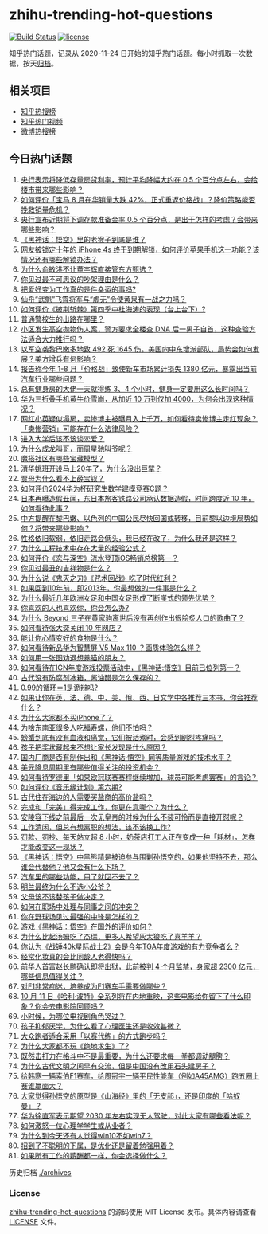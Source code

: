 # zhihu-trending-hot-questions

[![Build Status](https://github.com/justjavac/zhihu-trending-hot-questions/workflows/ci/badge.svg?branch=master)](https://github.com/justjavac/zhihu-trending-hot-questions/actions)
[![license](https://img.shields.io/github/license/justjavac/zhihu-trending-hot-questions)](https://github.com/justjavac/zhihu-trending-hot-questions/blob/master/LICENSE)

知乎热门话题，记录从 2020-11-24
日开始的知乎热门话题。每小时抓取一次数据，按天[归档](./archives)。

## 相关项目

- [知乎热搜榜](https://github.com/justjavac/zhihu-trending-top-search)
- [知乎热门视频](https://github.com/justjavac/zhihu-trending-hot-video)
- [微博热搜榜](https://github.com/justjavac/weibo-trending-hot-search)

## 今日热门话题

<!-- BEGIN -->
<!-- 最后更新时间 Tue Sep 24 2024 11:18:51 GMT+0800 (China Standard Time) -->

1. [央行表示将降低存量房贷利率，预计平均降幅大约在 0.5 个百分点左右，会给楼市带来哪些影响？](https://www.zhihu.com/question/668022355)
1. [如何评价「宝马 8 月在华销量大跌 42%，正式重返价格战」？降价策略能否挽救销量危机？](https://www.zhihu.com/question/667937504)
1. [央行宣布近期将下调存款准备金率 0.5 个百分点，是出于怎样的考虑？会带来哪些影响？](https://www.zhihu.com/question/668022046)
1. [《黑神话：悟空》里的老猴子到底是谁？](https://www.zhihu.com/question/665053539)
1. [网友被锁定十年的 iPhone 4s 终于到期解锁，如何评价苹果手机这一功能？该情况还有哪些解锁办法？](https://www.zhihu.com/question/667957356)
1. [为什么俞敏洪不让董宇辉直接管东方甄选？](https://www.zhihu.com/question/663713100)
1. [你见过最不可思议的吵架理由是什么？](https://www.zhihu.com/question/470916875)
1. [把爱好变为工作真的是件幸运的事吗?](https://www.zhihu.com/question/667984722)
1. [仙舟“武魁”飞霄将军与“虚无”令使黄泉有一战之力吗？](https://www.zhihu.com/question/666847533)
1. [如何评价《披荆斩棘》第四季中杜海涛的表现（台上台下）?](https://www.zhihu.com/question/666068201)
1. [普通警校生的出路在哪里？](https://www.zhihu.com/question/661951155)
1. [小区发生高空抛物伤人案，警方要求全楼查 DNA 后一男子自首，这种查验方法适合大力推行吗？](https://www.zhihu.com/question/667865679)
1. [以军空袭黎巴嫩多地致 492 死 1645 伤，美国向中东增派部队，局势会如何发展？美方增兵有何影响？](https://www.zhihu.com/question/668017317)
1. [报告称今年 1-8 月「价格战」致使新车市场累计损失 1380 亿元，暴露出当前汽车行业哪些问题？](https://www.zhihu.com/question/667960375)
1. [总有健身房的大佬一天就得练 3、4 个小时，健身一定要用这么长时间吗？](https://www.zhihu.com/question/667518241)
1. [华为三折叠手机黄牛价雪崩，从加近 10 万到仅加 4000，为何会出现这种情况？](https://www.zhihu.com/question/668018609)
1. [网红小英疑似塌房，卖惨博主被曝月入上千万，如何看待卖惨博主走红现象？「卖惨营销」可能存在什么法律风险？](https://www.zhihu.com/question/667931004)
1. [进入大学后该不该谈恋爱？](https://www.zhihu.com/question/667883969)
1. [为什么成龙叫哥，而周星驰叫爷呢？](https://www.zhihu.com/question/57924060)
1. [魔搭社区有哪些宝藏模型？](https://www.zhihu.com/question/667704670)
1. [清华姚班开设马上20年了，为什么没出巨擘？](https://www.zhihu.com/question/667767788)
1. [贾母为什么看不上薛宝钗？](https://www.zhihu.com/question/542947265)
1. [如何评价2024华为杯研究生数学建模竞赛C题？](https://www.zhihu.com/question/667754085)
1. [日本再曝造假丑闻，东日本旅客铁路公司承认数据造假，时间跨度近 10 年，如何看待此事？](https://www.zhihu.com/question/667927371)
1. [中方提醒在黎巴嫩、以色列的中国公民尽快回国或转移，目前黎以边境局势如何？将带来哪些影响？](https://www.zhihu.com/question/667932572)
1. [性格依旧软弱，依旧走路会低头，我已经在改了，为什么我还是这样？](https://www.zhihu.com/question/667586218)
1. [为什么工程技术中存在大量的经验公式？](https://www.zhihu.com/question/316289262)
1. [如何评价《恋与深空》流水登顶iOS畅销总榜第一？](https://www.zhihu.com/question/667980575)
1. [你见过最丑的吉祥物是什么？](https://www.zhihu.com/question/280874393)
1. [为什么说《鬼灭之刃》《咒术回战》吃了时代红利？](https://www.zhihu.com/question/667460617)
1. [如果回到10年前，即2013年，你最想做的一件事是什么？](https://www.zhihu.com/question/667403004)
1. [为什么最近几年欧洲女足和中国女足形成了断崖式的领先优势？](https://www.zhihu.com/question/667715326)
1. [你喜欢的人也喜欢你，你会怎么办?](https://www.zhihu.com/question/666555621)
1. [为什么 Beyond 三子在黄家驹离世后没有再创作出很脍炙人口的歌曲了？](https://www.zhihu.com/question/20758265)
1. [如何看待张大奕关闭 10 年网店？](https://www.zhihu.com/question/667673118)
1. [能让你心情变好的食物是什么？](https://www.zhihu.com/question/21778033)
1. [如何看待新品华为智慧屏 V5 Max 110 ？画质体验怎么样？](https://www.zhihu.com/question/667847066)
1. [如何用一张图劝退想养猫的朋友？](https://www.zhihu.com/question/639819203)
1. [如何看待在IGN年度游戏投票活动中，《黑神话:悟空》目前已位列第一？](https://www.zhihu.com/question/667954750)
1. [古代没有防腐剂冰箱，酱油醋是怎么保存的？](https://www.zhihu.com/question/558888787)
1. [0.99的循环＝1是诡辩吗?](https://www.zhihu.com/question/393947904)
1. [如果让你在英、法、德、中、美、俄、西、日文学中各推荐三本书，你会推荐什么？](https://www.zhihu.com/question/666832341)
1. [为什么大家都不买iPhone了？](https://www.zhihu.com/question/667700970)
1. [为啥东南亚很多人吃福寿螺，他们不怕吗？](https://www.zhihu.com/question/533214339)
1. [螃蟹到底有没有血液和痛觉，它们被活煮时，会感到剧烈疼痛吗？](https://www.zhihu.com/question/633186331)
1. [孩子把奖状藏起来不想让家长发现是什么原因？](https://www.zhihu.com/question/666819158)
1. [国内厂商是否有制作出和《黑神话·悟空》同等质量游戏的技术水平？](https://www.zhihu.com/question/667259351)
1. [美元降息周期里有哪些值得关注的投资机会？](https://www.zhihu.com/question/667900638)
1. [如何看待罗德里「如果欧冠联赛赛程继续增加，球员可能考虑罢赛」的言论？](https://www.zhihu.com/question/667718251)
1. [如何评价《音乐缘计划》第六期?](https://www.zhihu.com/question/667898838)
1. [古代住在海边的人需要买盐商的高价盐吗？](https://www.zhihu.com/question/616509168)
1. [完成和「完美」得完成工作，你更在意哪个？为什么？](https://www.zhihu.com/question/667847481)
1. [安陵容下线之前最后一次见皇帝的时候为什么不装可怜而是直接开怼呢？](https://www.zhihu.com/question/667641222)
1. [工作清闲，但总有想离职的想法，该不该换工作?](https://www.zhihu.com/question/667811600)
1. [罚款、罚抄、每天站立超 8 小时，奶茶店打工人正在变成一种「耗材」，怎样才能改变这一现状？](https://www.zhihu.com/question/667781882)
1. [《黑神话：悟空》中黑熊精是被迫参与围剿孙悟空的，如果他坚持不去，那么谁会代替他？他又会有什么下场？](https://www.zhihu.com/question/667682766)
1. [汽车里的哪些功能，用了就回不去了？](https://www.zhihu.com/question/388466129)
1. [明兰最终为什么不选小公爷？](https://www.zhihu.com/question/309598791)
1. [父母该不该替孩子做决定？](https://www.zhihu.com/question/667862065)
1. [如何在职场中处理与同事之间的冲突？](https://www.zhihu.com/question/652449381)
1. [你在野球场见过最强的中锋是怎样的？](https://www.zhihu.com/question/66928837)
1. [游戏《黑神话：悟空》在国外的评价如何？](https://www.zhihu.com/question/658723687)
1. [为什么比起汤姆吃了杰瑞，更多人希望灰太狼吃了喜羊羊？](https://www.zhihu.com/question/63416110)
1. [你认为《战锤40k星际战士2》会是今年TGA年度游戏的有力竞争者么？](https://www.zhihu.com/question/666275300)
1. [经常化妆真的会比同龄人老得快吗？](https://www.zhihu.com/question/306781305)
1. [前华人首富赵长鹏确认即将出狱，此前被判 4 个月监禁，身家超 2300 亿元，哪些信息值得关注？](https://www.zhihu.com/question/667873873)
1. [对F1非常痴迷，培养成为F1赛车手需要做哪些？](https://www.zhihu.com/question/444802374)
1. [10 月 11 日《哈利·波特》全系列将在内地重映，这些电影给你留下了什么印象？你会去电影院回顾吗？](https://www.zhihu.com/question/667671363)
1. [小时候，为哪位电视剧角色哭过？](https://www.zhihu.com/question/661908299)
1. [孩子抑郁厌学，为什么看了心理医生还是收效甚微？](https://www.zhihu.com/question/664314645)
1. [大众跑者适合采用「以赛代练」的方式跑步吗？](https://www.zhihu.com/question/667334931)
1. [为什么大家都不玩《绝地求生》了?](https://www.zhihu.com/question/333808959)
1. [既然击打力在格斗中不是最重要，为什么还要求每一拳都调动腿胯？](https://www.zhihu.com/question/667508102)
1. [为什么古代文明之间早有交流，但是中国没有改用石头建房子？](https://www.zhihu.com/question/664967743)
1. [给韩寒一辆索伯F1赛车，给周冠宇一辆平民性能车（例如A45AMG）跑五圈上赛谁赢面大？](https://www.zhihu.com/question/658246512)
1. [大家觉得孙悟空的原型是《山海经》里的「无支祁」，还是印度的「哈奴曼」？](https://www.zhihu.com/question/509574784)
1. [华为徐直军表示期望 2030 年左右实现无人驾驶，对此大家有哪些看法呢？](https://www.zhihu.com/question/667833875)
1. [如何激怒一位心理学学生或从业者？](https://www.zhihu.com/question/666347625)
1. [为什么到今天还有人觉得win10不如win7？](https://www.zhihu.com/question/449255026)
1. [招到了不聪明的下属，是优化还是留着勉强用着？](https://www.zhihu.com/question/667653207)
1. [如果所有工作的薪酬都一样，你会选择做什么？](https://www.zhihu.com/question/667133876)

<!-- END -->

历史归档 [./archives](./archives)

### License

[zhihu-trending-hot-questions](https://github.com/justjavac/zhihu-trending-hot-questions)
的源码使用 MIT License 发布。具体内容请查看 [LICENSE](./LICENSE) 文件。
